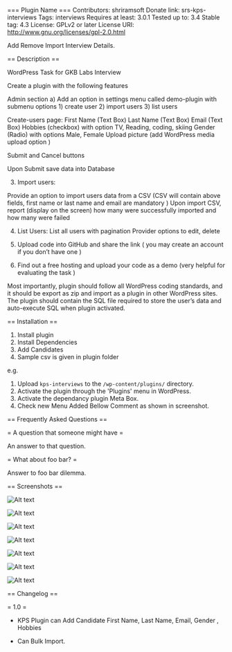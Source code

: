=== Plugin Name ===
Contributors: shriramsoft
Donate link: srs-kps-interviews
Tags: interviews
Requires at least: 3.0.1
Tested up to: 3.4
Stable tag: 4.3
License: GPLv2 or later
License URI: http://www.gnu.org/licenses/gpl-2.0.html

Add Remove Import Interview Details.

== Description ==

WordPress Task for GKB Labs Interview

Create a plugin with the following features

Admin section
a) Add an option in settings menu called demo-plugin with submenu options 1) create user 2) import users 3) list users

Create-users page:
First Name (Text Box)
Last Name (Text Box)
Email (Text Box)
Hobbies (checkbox) with option TV, Reading, coding, skiing
Gender (Radio) with options Male, Female
Upload picture (add WordPress media upload option )

Submit and Cancel buttons

Upon Submit save data into Database

3. Import users:

Provide an option to import users data from a CSV (CSV will contain above fields, first name or last name and email are mandatory )
Upon import CSV, report (display on the screen) how many were successfully imported and how many were failed

4. List Users:
   List all users with pagination
   Provider options to edit, delete

5)  Upload code into GitHub and share the link ( you may create an account if you don’t have one )

6. Find out a free hosting and upload your code as a demo (very helpful for evaluating the task )

Most importantly, plugin should follow all WordPress coding standards, and it should be export as zip and import as a plugin in other WordPress sites. The plugin should contain the SQL file required to store the user’s data and auto-execute SQL when plugin activated.

== Installation ==

1. Install plugin
2. Install Dependencies
3. Add Candidates
4. Sample csv is given in plugin folder

e.g.

1. Upload `kps-interviews` to the `/wp-content/plugins/` directory.
2. Activate the plugin through the 'Plugins' menu in WordPress.
3. Activate the dependancy plugin Meta Box.
4. Check new Menu Added Bellow Comment as shown in screenshot.

== Frequently Asked Questions ==

= A question that someone might have =

An answer to that question.

= What about foo bar? =

Answer to foo bar dilemma.

== Screenshots ==

![Alt text](screenshots/plugin-page.png)

![Alt text](screenshots/list-candidates.png)

![Alt text](screenshots/add-candidate.png)

![Alt text](screenshots/csv-sample.png)

![Alt text](screenshots/import-step1.png)

![Alt text](screenshots/import-step2.png)

![Alt text](screenshots/import-step3.png)

== Changelog ==

= 1.0 =

- KPS Plugin can Add Candidate First Name, Last Name, Email, Gender , Hobbies

- Can Bulk Import.
